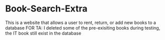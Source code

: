 # Book-Search-Extra
This is a website that allows a user to rent, return, or add new books to a database
FOR TA: I deleted some of the pre-exisiting books during testing, the IT book still exist in the database
